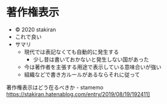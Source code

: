 # 著作権表示
- © 2020 stakiran
- これで良い
- サマリ
    - 現代では表記なくても自動的に発生する
        - 少し昔は書いておかないと発生しない国があった
    - 今は著作者を主張する用途で表示している意味合いが強い
    - 組織などで書き方ルールがあるならそれに従って

著作権表示はどう在るべきか - stamemo https://stakiran.hatenablog.com/entry/2019/08/19/192411]
